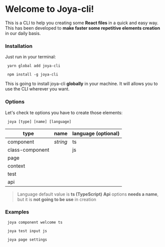 # Welcome to Joya-cli!

This is a CLI to help you creating some **React files** in a quick and easy way.
This has been developed to **make faster some repetitive elements creation** in our daily basis.

### Installation
Just run in your terminal:
```
 yarn global add joya-cli
```
```
 npm install -g joya-cli
```
This is going to install joya-cli **globally** in your machine. It will allows you to use the CLI wherever you want.
### Options

Let's check te options you have to create those elements:


```
 joya [type] [name] [language]
```


|type         |            name                          |language (optional)                         |
|----------------|-------------------------------|-----------------------------|
|component|*string*            |ts           |
|class-component          |            |js            |
|page          |||
|context          |||
|test          |||
|api          |||

> Language default value is **ts (TypeScript)**
> **Api** options **needs a name**, but it is **not going to be use** in creation

### Examples

```
 joya component welcome ts
```
```
 joya test input js
```

```
 joya page settings
```
